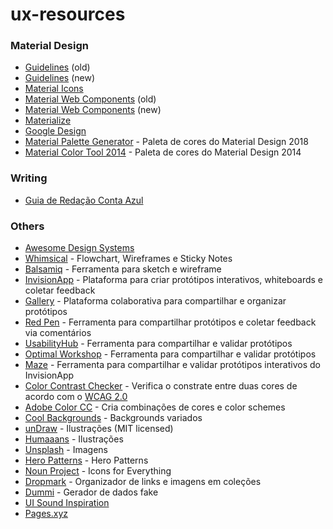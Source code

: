 # ux-resources

### Material Design
- [Guidelines](https://material.io/archive/guidelines/) (old)
- [Guidelines](https://material.io/design) (new)
- [Material Icons](https://material.io/icons/)
- [Material Web Components](https://material-components-web.appspot.com/) (old) 
- [Material Web Components](https://material-components.github.io/material-components-web-catalog) (new)
- [Materialize](http://materializecss.com/)
- [Google Design](https://medium.com/google-design)
- [Material Palette Generator](https://material.io/design/color/the-color-system.html#tools-for-picking-colors) - Paleta de cores do Material Design 2018
- [Material Color Tool 2014](https://material.io/tools/color) - Paleta de cores do Material Design 2014

### Writing
- [Guia de Redação Conta Azul](https://guiaderedacao.contaazul.design/)

### Others
- [Awesome Design Systems](https://github.com/alexpate/awesome-design-systems)
- [Whimsical](https://whimsical.co) - Flowchart, Wireframes e Sticky Notes
- [Balsamiq](https://balsamiq.com) - Ferramenta para sketch e wireframe
- [InvisionApp](http://invisionapp.com) - Plataforma para criar protótipos interativos, whiteboards e coletar feedback
- [Gallery](https://gallery.io) - Plataforma colaborativa para compartilhar e organizar protótipos
- [Red Pen](https://redpen.io) - Ferramenta para compartilhar protótipos e coletar feedback via comentários
- [UsabilityHub](https://usabilityhub.com) - Ferramenta para compartilhar e validar protótipos
- [Optimal Workshop](https://www.optimalworkshop.com) - Ferramenta para compartilhar e validar protótipos
- [Maze](https://maze.design) - Ferramenta para compartilhar e validar protótipos interativos do InvisionApp
- [Color Contrast Checker](https://webaim.org/resources/contrastchecker/) - Verifica o constrate entre duas cores de acordo com o [WCAG 2.0](https://www.w3.org/TR/WCAG20/)
- [Adobe Color CC](https://color.adobe.com/pt/create/color-wheel/) - Cria combinações de cores e color schemes
- [Cool Backgrounds](https://coolbackgrounds.io) - Backgrounds variados
- [unDraw](https://undraw.co/illustrations) - Ilustrações (MIT licensed)
- [Humaaans](https://www.humaaans.com/) - Ilustrações
- [Unsplash](https://unsplash.com/) - Imagens
- [Hero Patterns](http://www.heropatterns.com/) - Hero Patterns
- [Noun Project](https://thenounproject.com/) - Icons for Everything
- [Dropmark](http://dropmark.com) - Organizador de links e imagens em coleções
- [Dummi](http://dummi.io/) - Gerador de dados fake
- [UI Sound Inspiration](https://uisounds.prototypr.io/sounds/)
- [Pages.xyz](https://www.pages.xyz/)
